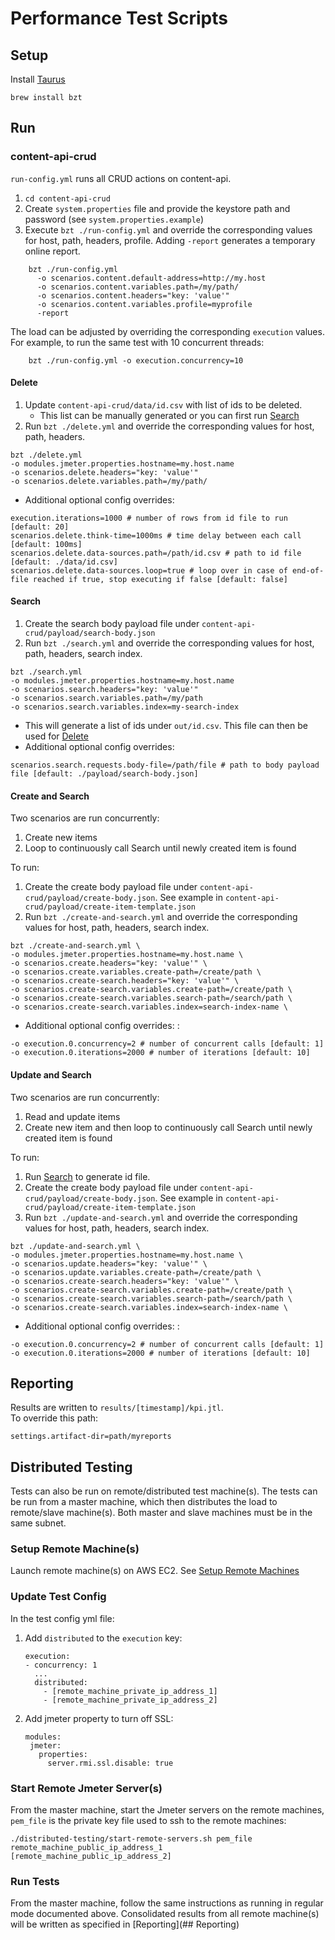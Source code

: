 
# Performance Test Scripts

## Setup 

Install [Taurus](https://gettaurus.org/docs/Installation/)
    
    brew install bzt

## Run

### content-api-crud

`run-config.yml` runs all CRUD actions on content-api.
1. `cd content-api-crud`
2. Create `system.properties` file and provide the keystore path and password (see `system.properties.example`)
3. Execute `bzt ./run-config.yml` and override the corresponding values for host, path, headers, profile. 
Adding `-report` generates a temporary online report.  
```
    bzt ./run-config.yml 
      -o scenarios.content.default-address=http://my.host
      -o scenarios.content.variables.path=/my/path/
      -o scenarios.content.headers="key: 'value'"
      -o scenarios.content.variables.profile=myprofile
      -report
```

The load can be adjusted by overriding the corresponding `execution` values. 
For example, to run the same test with 10 concurrent threads:
```
    bzt ./run-config.yml -o execution.concurrency=10
```

#### Delete

1. Update `content-api-crud/data/id.csv` with list of ids to be deleted. 
    * This list can be manually generated or you can first run [Search](#search)
1. Run `bzt ./delete.yml` and override the corresponding values for host, path, headers.
```
bzt ./delete.yml
-o modules.jmeter.properties.hostname=my.host.name
-o scenarios.delete.headers="key: 'value'"
-o scenarios.delete.variables.path=/my/path/
```
* Additional optional config overrides: 
```
execution.iterations=1000 # number of rows from id file to run [default: 20]
scenarios.delete.think-time=1000ms # time delay between each call [default: 100ms]
scenarios.delete.data-sources.path=/path/id.csv # path to id file [default: ./data/id.csv]
scenarios.delete.data-sources.loop=true # loop over in case of end-of-file reached if true, stop executing if false [default: false]
```

#### Search

1. Create the search body payload file under `content-api-crud/payload/search-body.json`
1. Run `bzt ./search.yml` and override the corresponding values for host, path, headers, search index.
```
bzt ./search.yml 
-o modules.jmeter.properties.hostname=my.host.name
-o scenarios.search.headers="key: 'value'"
-o scenarios.search.variables.path=/my/path
-o scenarios.search.variables.index=my-search-index
```
* This will generate a list of ids under `out/id.csv`. This file can then be used for [Delete](#delete)
* Additional optional config overrides: 
```
scenarios.search.requests.body-file=/path/file # path to body payload file [default: ./payload/search-body.json]
```

#### Create and Search

Two scenarios are run concurrently:
1. Create new items
2. Loop to continuously call Search until newly created item is found

To run: 
1. Create the create body payload file under `content-api-crud/payload/create-body.json`. 
See example in `content-api-crud/payload/create-item-template.json`
1. Run `bzt ./create-and-search.yml` and override the corresponding values for host, path, headers, search index.
```
bzt ./create-and-search.yml \
-o modules.jmeter.properties.hostname=my.host.name \
-o scenarios.create.headers="key: 'value'" \
-o scenarios.create.variables.create-path=/create/path \
-o scenarios.create-search.headers="key: 'value'" \
-o scenarios.create-search.variables.create-path=/create/path \
-o scenarios.create-search.variables.search-path=/search/path \
-o scenarios.create-search.variables.index=search-index-name \
```

* Additional optional config overrides: :
```
-o execution.0.concurrency=2 # number of concurrent calls [default: 1]
-o execution.0.iterations=2000 # number of iterations [default: 10]
```

#### Update and Search

Two scenarios are run concurrently:
1. Read and update items
2. Create new item and then loop to continuously call Search until newly created item is found

To run: 
1. Run [Search](#search) to generate id file. 
1. Create the create body payload file under `content-api-crud/payload/create-body.json`. 
See example in `content-api-crud/payload/create-item-template.json`
1. Run `bzt ./update-and-search.yml` and override the corresponding values for host, path, headers, search index.
```
bzt ./update-and-search.yml \
-o modules.jmeter.properties.hostname=my.host.name \
-o scenarios.update.headers="key: 'value'" \
-o scenarios.update.variables.create-path=/create/path \
-o scenarios.create-search.headers="key: 'value'" \
-o scenarios.create-search.variables.create-path=/create/path \
-o scenarios.create-search.variables.search-path=/search/path \
-o scenarios.create-search.variables.index=search-index-name \
```

* Additional optional config overrides: :
```
-o execution.0.concurrency=2 # number of concurrent calls [default: 1]
-o execution.0.iterations=2000 # number of iterations [default: 10]
```
## Reporting

Results are written to `results/[timestamp]/kpi.jtl`.  
To override this path:
```
settings.artifact-dir=path/myreports
```
## Distributed Testing
Tests can also be run on remote/distributed test machine(s).
The tests can be run from a master machine, which then distributes the load
to remote/slave machine(s). Both master and slave machines must be in the same subnet.

### Setup Remote Machine(s)

Launch remote machine(s) on AWS EC2. See [Setup Remote Machines](https://wiki.cac.washington.edu/display/EBS/Performance+Testing)

### Update Test Config
In the test config yml file:
1. Add `distributed` to the `execution` key:
    ```
    execution:
    - concurrency: 1
      ...
      distributed:
        - [remote_machine_private_ip_address_1]
        - [remote_machine_private_ip_address_2]
    ```
1. Add jmeter property to turn off SSL: 
    ```
   modules:
     jmeter:
       properties:
         server.rmi.ssl.disable: true
    ``` 
### Start Remote Jmeter Server(s)
From the master machine, start the Jmeter servers on the remote machines, 
`pem_file` is the private key file used to ssh to the remote machines:
```
./distributed-testing/start-remote-servers.sh pem_file remote_machine_public_ip_address_1 [remote_machine_public_ip_address_2]
```
### Run Tests
From the master machine, follow the same instructions as running in regular mode documented above.
Consolidated results from all remote machine(s) will be written as specified in [Reporting](## Reporting)